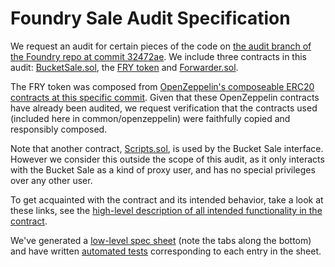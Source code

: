 # Foundry Sale Audit Specification

We request an audit for certain pieces of the code on [the audit branch of the Foundry repo at commit 
32472ae](https://github.com/burnable-tech/Foundry/tree/32472ae77074874e35a44dbd9e02f4a72bd21491). We include three contracts in this audit: [BucketSale.sol](../bucket-sale/), the [FRY token](../fry-token/) and [Forwarder.sol](../bucket-sale/contracts/Forwarder.sol).

The FRY token was composed from [OpenZeppelin's composeable ERC20 contracts at this specific commit](https://github.com/OpenZeppelin/openzeppelin-contracts/tree/b1e811430a0a57211bdc5d48bee0fe0ba9101139/contracts/token/ERC20). Given that these OpenZeppelin contracts have already been audited, we request verification that the contracts used (included here in common/openzeppelin) were faithfully copied and responsibly composed.

Note that another contract, [Scripts.sol](../bucket-sale/contracts/Scripts.sol), is used by the Bucket Sale interface. However we consider this outside the scope of this audit, as it only interacts with the Bucket Sale as a kind of proxy user, and has no special privileges over any other user.

To get acquainted with the contract and its intended behavior, take a look at these links, see the [high-level description of all intended functionality in the contract](high-level-feature-spec.md).

We've generated a [low-level spec sheet](https://docs.google.com/spreadsheets/d/1FrYTQoqIrHveinfidWCZXEl2wjfKYbSIHz1jvfmIKuA/edit?usp=sharing) (note the tabs along the bottom) and have written [automated tests](../bucket-sale/tests/) corresponding to each entry in the sheet.